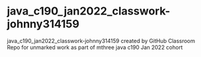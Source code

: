 # java_c190_jan2022_classwork-johnny314159
java_c190_jan2022_classwork-johnny314159 created by GitHub Classroom
Repo for unmarked work as part of mthree java c190 Jan 2022 cohort
